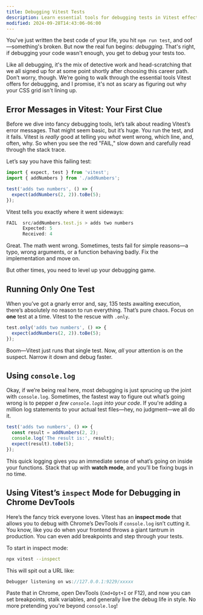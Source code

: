 ```yaml
---
title: Debugging Vitest Tests
description: Learn essential tools for debugging tests in Vitest effectively.
modified: 2024-09-28T14:43:06-06:00
---
```


You've just written the best code of your life, you hit `npm run test`, and oof—something's broken. But now the real fun begins: _debugging_. That's right, if debugging your code wasn't enough, you get to debug your tests too.

Like all debugging, it's the mix of detective work and head-scratching that we all signed up for at some point shortly after choosing this career path. Don’t worry, though. We’re going to walk through the essential tools Vitest offers for debugging, and I promise, it's not as scary as figuring out why your CSS grid isn't lining up.

## Error Messages in Vitest: Your First Clue

Before we dive into fancy debugging tools, let’s talk about reading Vitest’s error messages. That might seem basic, but it’s huge. You run the test, and it fails. Vitest is _really_ good at telling you _what_ went wrong, which line, and, often, why. So when you see the red "FAIL," slow down and carefully read through the stack trace.

Let’s say you have this failing test:

```javascript
import { expect, test } from 'vitest';
import { addNumbers } from './addNumbers';

test('adds two numbers', () => {
  expect(addNumbers(2, 2)).toBe(5);
});
```

Vitest tells you exactly where it went sideways:

```ts
FAIL  src/addNumbers.test.js > adds two numbers
      Expected: 5
      Received: 4
```

Great. The math went wrong. Sometimes, tests fail for simple reasons—a typo, wrong arguments, or a function behaving badly. Fix the implementation and move on.

But other times, you need to level up your debugging game.

## Running Only One Test

When you’ve got a gnarly error and, say, 135 tests awaiting execution, there’s absolutely no reason to run everything. That’s pure chaos. Focus on **one** test at a time. Vitest to the rescue with `.only`.

```javascript
test.only('adds two numbers', () => {
  expect(addNumbers(2, 2)).toBe(5);
});
```

Boom—Vitest just runs that single test. Now, _all_ your attention is on the suspect. Narrow it down and debug faster.

## Using `console.log`

Okay, if we’re being real here, most debugging is just sprucing up the joint with `console.log`. Sometimes, the fastest way to figure out what’s going wrong is to pepper _a few `console.log`s into your code_. If you're adding a million log statements to your actual test files—hey, no judgment—we all do it.

```javascript
test('adds two numbers', () => {
  const result = addNumbers(2, 2);
  console.log('The result is:', result);
  expect(result).toBe(5);
});
```

This quick logging gives you an immediate sense of what’s going on inside your functions. Stack that up with **watch mode**, and you’ll be fixing bugs in no time.

## Using Vitest’s `inspect` Mode for Debugging in Chrome DevTools

Here’s the fancy trick everyone loves. Vitest has an **inspect mode** that allows you to debug with Chrome’s DevTools if `console.log` isn’t cutting it. You know, like you do when your frontend throws a giant tantrum in production. You can even add breakpoints and step through your tests.

To start in inspect mode:

```bash
npx vitest --inspect
```

This will spit out a URL like:

```ts
Debugger listening on ws://127.0.0.1:9229/xxxxx
```

Paste that in Chrome, open DevTools (`Cmd+Opt+I` or F12), and now you can set breakpoints, stalk variables, and generally live the debug life in style. No more pretending you're beyond `console.log`!
